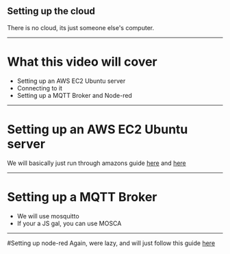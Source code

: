 ## Setting up the cloud


There is no cloud, its just someone else's computer.

---
# What this video will cover

* Setting up an AWS EC2 Ubuntu server
* Connecting to it
* Setting up a MQTT Broker and Node-red


---
# Setting up an AWS EC2 Ubuntu server

We will basically just run through amazons guide
[here](http://docs.aws.amazon.com/AWSEC2/latest/UserGuide/get-set-up-for-amazon-ec2.html) and [here](http://docs.aws.amazon.com/AWSEC2/latest/UserGuide/AccessingInstancesLinux.html)

---

# Setting up a MQTT Broker

* We will use mosquitto
* If your a JS gal, you can use MOSCA

---

#Setting up node-red
Again, were lazy, and will just follow this guide [here](https://nodered.org/docs/platforms/aws)
